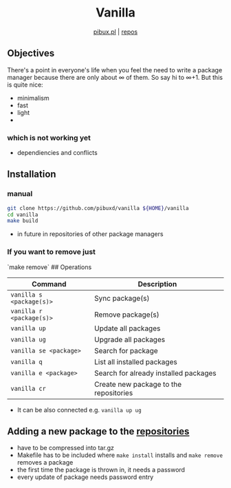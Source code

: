 <div align="center">
<h1>Vanilla</h1>

[pibux.pl](https://pibux.pl) | [repos](https://pibux.pl/repos)
</div>
<div align="center">
</div>

## Objectives
There's a point in everyone's life when you feel the need to write a package manager because there are only about ∞ of them. So say hi to ∞+1.
But this is quite nice:
+ minimalism
+ fast
+ light
+
### which is not working yet
+ dependiencies and conflicts

## Installation
### manual
```sh
git clone https://github.com/pibuxd/vanilla ${HOME}/vanilla
cd vanilla
make build
```
+ in future in repositories of other package managers

<h3>If you want to remove just</h3> `make remove`
## Operations

| Command                         | Description                                                                                                                                         |
| ------------------------------- | --------------------------------------------------------------------------------------------------------------------------------------------------- |
| `vanilla s <package(s)>`             | Sync package(s) |
| `vanilla r <package(s)>`                       | Remove package(s)|
| `vanilla up`                       | Update all packages |
| `vanilla ug`          | Upgrade all packages|
| `vanilla se <package>`                | Search for package|
| `vanilla q` | List all installed packages|
| `vanilla e <package>` | Search for already installed packages|
| `vanilla cr` | Create new package to the repositories|
+ It can be also connected e.g. `vanilla up ug`

## Adding a new package to the [repositories]("https://pibux.pl/repos")
+ have to be compressed into tar.gz
+ Makefile has to be included where `make install` installs and `make remove` removes a package
+ the first time the package is thrown in, it needs a password
+ every update of package needs password entry
